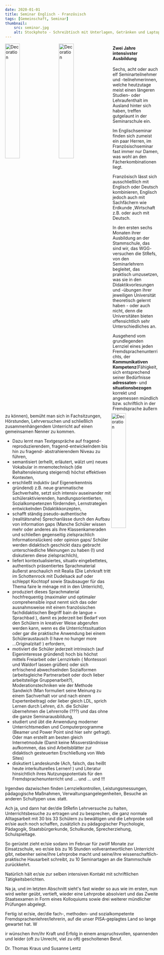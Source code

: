 ```yaml
---
date: 2020-01-01
title: Seminar Englisch - Französisch
tags: [Gemeinschaft, Seminar]
thumbnail: 
    src: seminar.jpg
    alt: Stockphoto - Schreibtisch mit Unterlagen, Getränken und Laptop
---
```



<img src="/images/gb.gif" alt="Decoration" style = "float:left; width:31%; margin-right:20px"/>
<img src="/images/us.gif" alt="Decoration" style = "float:left; width:31%; margin-right:20px" />
<img src="/images/fr.gif" alt="Decoration" style = "float:right; width:31%;"/>


#### Zwei Jahre intensivster Ausbildung

Sechs, acht oder auch elf Seminarteilnehmer und -teilnehmerinnen, welche heutzutage meist einen längeren Studien- oder Lehraufenthalt im Ausland hinter sich haben, treffen gutgelaunt in der Seminarschule ein. 

Im Englischseminar finden sich zumeist ein paar Herren, im Französischseminar fast immer nur Damen, was wohl an den Fächerkombinationen liegt. 

Französisch lässt sich ausschließlich mit Englisch oder Deutsch
kombinieren, Englisch jedoch auch mit Sachfächern wie Erdkunde ,Wirtschaft z.B. oder auch mit Deutsch.

In den ersten sechs Monaten ihrer Ausbildung an der Stammschule, das sind wir, das WGG- versuchen die StRefs, von den Seminarlehrern begleitet, das praktisch umzusetzen, was sie in den
Didaktikvorlesungen und -übungen ihrer jeweiligen Universität theoretisch gelernt haben - oder auch nicht, denn die Universitäten bieten offensichtlich sehr Unterschiedliches an. 

Ausgehend vom grundlegenden Lernziel
eines jeden Fremdsprachenunterrichts, der <b>Kommunikativen Kompetenz</b>(Fähigkeit, sich entsprechend seiner Bedürfnisse <b>adressaten</b>- und <b>situationsbezogen</b> korrekt und angemessen mündlich bzw. schriftlich in der Fremdsprache äußern zu können), bemüht man sich in Fachsitzungen, Hörstunden, Lehrversuchen und schließlich zusammenhängendem Unterricht auf einen gemeinsamen Nenner zu kommen.


<ul>
<li>
  Dazu lernt man Textgespräche auf fragend-reproduzierendem,
  fragend-entwickelndem bis hin zu fragend- abstrahierendem Niveau zu führen, 
</li>
<li>
  semantisiert (erhellt, erläutert, wälzt um) neues Vokabular in
  mnemotechnisch (die Behaltensleistung steigernd) höchst effektiven
  Kontexten, 
</li>
<li>
  erschließt induktiv (auf Eigenerkenntnis gründend) z.B. neue grammatische
  Sachverhalte, setzt sich intensiv auseinander mit schüleraktivierenden,
  handlungsorientierten, Sozialkompetenzen fördernden, Lernstrategien
  entwickelnden Didaktikkonzepten, 
</li>
<li>
  schafft ständig pseudo-authentische (realitätsnahe)  Sprechanlässe
  durch den Aufbau von information gaps  (Manche Schüler wissen mehr oder
  anderes als ihre  Klassenkameraden und schließen gegenseitig zielsprachlich
  Informationslücken) oder opinion gaps/ Schüler werden didaktisch
  geschickt dazu gebracht unterschiedliche Meinungen zu haben (!) und
  diskutieren diese zielsprachlich), 
</li>
<li>
  liefert kontextualisiertes, situativ eingebettetes, authentisch
  präsentiertes Sprachmaterial äußerst anschaulich mit Realia (Die
  Lehrkraft tritt im Schottenrock mit Dudelsack auf oder schleppt Kochtopf sowie
  Staubsauger für das Thema faire le ménage mit in den Unterricht), 
</li>
<li>
  produziert dieses Sprachmaterial hochfrequentig (maximaler und optimaler
  comprehensible input nennt sich das oder ausnahmsweise mit einem
  französischen fachdidaktischen Begriff bain de langue = Sprachbad ), damit
  es jederzeit bei Bedarf von den Schülern in kreativer Weise abgerufen werden
  kann, wenn es die Unterrichtssituation oder gar die praktische Anwendung bei
  einem Schüleraustausch (I have no hunger more ...Originalzitat! ) erfordern, 
</li>
<li>
  motiviert die Schüler jederzeit intrinsisch (auf Eigeninteresse gründend)
  hoch bis höchst mittels Freiarbeit oder Lernzirkeln ( Montessori und Waldorf
  lassen grüßen) oder sich erfrischend abwechselnden Sozialformen
  (arbeitsgleiche Partnerarbeit oder doch lieber arbeitsteilige Gruppenarbeit?),
  Moderationstechniken wie der Methode Sandwich (Man formuliert seine Meinung zu
  einem Sachverhalt vor und nach einem Expertenbeitrag) oder lieber gleich LDL,
  sprich Lernen durch Lehren, d.h. die Schüler übernehmen die Lehrerrolle
  (???) und das ohne die ganze Seminarausbildung, 
</li>
<li>
  studiert und übt die Anwendung moderner Unterrichtsmedien  und
  Computerprogramme  (Beamer und Power Point sind hier sehr gefragt). Oder man
  erstellt am besten gleich Internetmodule (Damit keine Missverständnisse
  aufkommen, das sind Arbeitsblätter zur didaktisch gesteuerten
  Erschließung von Web Sites)  
</li>
<li>
  diskutiert Landeskunde (Ach, falsch, das heißt heute interkulturelles
  Lernen! ) und Literatur hinsichtlich ihres Nutzungspotentials für den
  Fremdsprachenunterricht und ... und ... und !!! 
</li>
</ul>


<p>
Irgendwo dazwischen finden Lernzielkontrollen, Leistungsmessungen,
pädagogische Maßnahmen, Verwaltungsangelegenheiten, Besuche an
anderen Schultypen usw. statt. 

Ach ja, und dann hat der/die StRefin Lehrversuche zu halten, Unterrichtsbesuche zu ertragen und zu
besprechen, die ganz normale Alltagsarbeit mit 30 bis 33 Schülern zu
bewältigen und die Lehrprobe soll er/sie auch noch schaffen,
zusätzlich zu pädagogischer Psychologie, Pädagogik,
Staatsbürgerkunde, Schulkunde, Sprecherziehung, Schulspieltage. 

So
gerüstet zieht er/sie sodann im Februar für zwölf Monate zur
Einsatzschule, wo er/sie bis zu 16 Stunden vollverantwortlichen
Unterricht gibt, nebenher seine/ihre Lehrprobe macht und seine/ihre
wissenschaftlich-praktische Hausarbeit schreibt, zu 10 Seminartagen
an die Stammschule zurückkehrt. 

Natürlich hält er/sie zur selben
intensiven Kontakt mit schriftlichen Tätigkeitsberichten. 

Na ja, und
im letzten Abschnitt sieht's fast wieder so aus wie im ersten, nun
wird weiter geübt, vertieft, wieder eine Lehrprobe absolviert und
das Zweite Staatsexamen in Form eines Kolloquiums sowie drei
weiterer mündlicher Prüfungen abgelegt. 

Fertig ist er/sie,
der/die fach-, methoden- und sozialkompetente
Fremdsprachenlehrer/lehrerin, auf die unser PISA-geplagtes Land
so lange gewartet hat. W

ir wünschen ihm/ihr Kraft und Erfolg in
einem anspruchsvollen, spannenden und leider (oft zu Unrecht, viel
zu oft) gescholtenen Beruf.
</p>

<p>
  Dr. Thomas Kraus und Susanne Lentz
</p>
